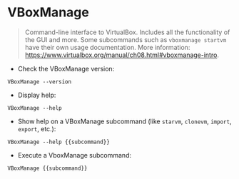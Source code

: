# VBoxManage

> Command-line interface to VirtualBox.
> Includes all the functionality of the GUI and more.
> Some subcommands such as `vboxmanage startvm` have their own usage documentation.
> More information: <https://www.virtualbox.org/manual/ch08.html#vboxmanage-intro>.

- Check the VBoxManage version:

`VBoxManage --version`

- Display help:

`VBoxManage --help`

- Show help on a VBoxManage subcommand (like `starvm`, `clonevm`, `import`, `export`, etc.):

`VBoxManage --help {{subcommand}}`

- Execute a VboxManage subcommand:

`VBoxManage {{subcommand}}`
